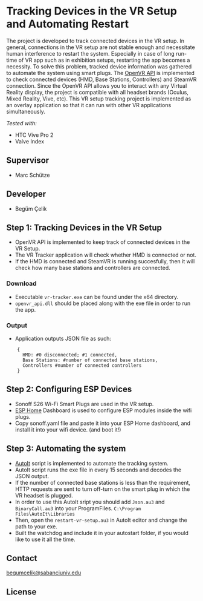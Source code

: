 # Tracking Devices in the VR Setup and Automating Restart

The project is developed to track connected devices in the VR setup. In general, connections in the VR setup are not stable enough and necessitate human interference to restart the system. Especially in case of long run-time of VR app such as in exhibition setups, restarting the app becomes a necessity. To solve this problem, tracked device information was gathered to automate the system using smart plugs. The [OpenVR API](https://github.com/ValveSoftware/openvr/wiki/API-Documentation) is implemented to check connected devices (HMD, Base Stations, Controllers) and SteamVR connection. Since the OpenVR API allows you to interact with any Virtual Reality display, the project is compatible with all headset brands (Oculus, Mixed Reality, Vive, etc). This VR setup tracking project is implemented as an overlay application so that it can run with other VR applications simultaneously. 

*Tested with:*
- HTC Vive Pro 2
- Valve Index

##  Supervisor
- Marc Schütze

##  Developer
- Begüm Çelik


## Step 1: Tracking Devices in the VR Setup
- OpenVR API is implemented to keep track of connected devices in the VR Setup.
- The VR Tracker application will check whether HMD is connected or not. 
- If the HMD is connected and SteamVR is running succesfully, then it will check how many base stations and controllers are connected.

### Download
- Executable `vr-tracker.exe` can be found under the x64 directory.
- `openvr_api.dll` should be placed along with the exe file in order to run the app.

### Output
- Application outputs JSON file as such: <br />
```
    { 
      HMD: #0 disconnected; #1 connected, 
      Base Stations: #number of connected base stations, 
      Controllers #number of connected controllers 
    } 
```

## Step 2: Configuring ESP Devices
- Sonoff S26 Wi-Fi Smart Plugs are used in the VR setup.
- [ESP Home](https://esphome.io/index.html) Dashboard is used to configure ESP modules inside the wifi plugs.
- Copy sonoff.yaml file and paste it into your ESP Home dashboard, and install it into your wifi device. (and boot it!)

## Step 3: Automating the system
- [AutoIt](https://www.autoitscript.com/site/) script is implemented to automate the tracking system.
- AutoIt script runs the exe file in every 15 seconds and decodes the JSON output. 
- If the number of connected base stations is less than the requirement, HTTP requests are sent to turn off-turn on the smart plug in which the VR headset is plugged.
- In order to use this AutoIt sript you should add `Json.au3` and `BinaryCall.au3` into your ProgramFiles. `C:\Program Files\AutoIt\Libraries`
- Then, open the `restart-vr-setup.au3` in AutoIt editor and change the path to your exe.
- Built the watchdog and include it in your autostart folder, if you would like to use it all the time. 

## Contact
begumcelik@sabanciuniv.edu

## License 

